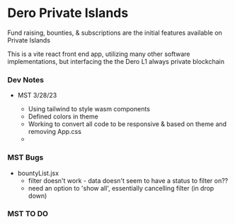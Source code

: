 # Dero Private Islands

Fund raising, bounties, & subscriptions are the initial features available on Private Islands

This is a vite react front end app, utilizing many other software implementations, but interfacing the the Dero L1 always private blockchain

### Dev Notes

- MST 3/28/23

  - Using tailwind to style wasm components
  - Defined colors in theme
  - Working to convert all code to be responsive & based on theme and removing App.css
  - 

### MST Bugs

- bountyList.jsx
  - filter doesn't work - data doesn't seem to have a status to filter on??
  - need an option to 'show all', essentially cancelling filter (in drop down)



### MST TO DO